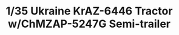 ---
title: "1/35 Ukraine KrAZ-6446 Tractor w/ChMZAP-5247G Semi-trailer"
price: 0 
desc: ""
img_path: "/assets/img/TAKO2019.jpg"
brand: AMMO
available: true
special_offer: false
new: false
soon: false
cat: "Plasticne-Makete"
subcat: "PM-TAKOM"
subsubcat: ""
---